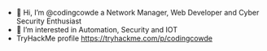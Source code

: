 - 👋 Hi, I’m @codingcowde a Network Manager, Web Developer and Cyber Security Enthusiast
- 👀 I’m interested in Automation, Security and IOT
- TryHackMe profile https://tryhackme.com/p/codingcowde
<!--- - 💞️ I’m looking to collaborate on ... ---
- 📫 git@codingcow.de

<!---
codingcowde/codingcowde is a ✨ special ✨ repository because its `README.md` (this file) appears on your GitHub profile.
You can click the Preview link to take a look at your changes.
--->
